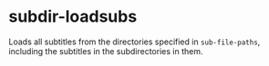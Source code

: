 # subdir-loadsubs

Loads all subtitles from the directories specified in `sub-file-paths`, including the subtitles in the subdirectories in them.
